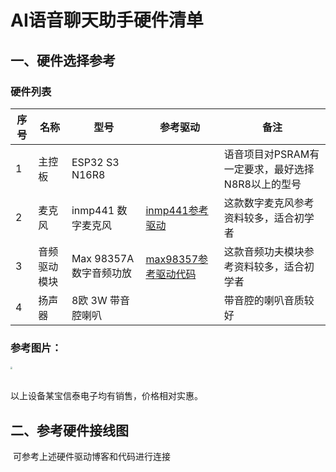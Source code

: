 # AI语音聊天助手硬件清单



## 一、硬件选择参考

### 硬件列表

| 序号 | 名称         | 型号                   | 参考驱动                                                     | 备注                                              |
| ---- | ------------ | ---------------------- | ------------------------------------------------------------ | ------------------------------------------------- |
| 1    | 主控板       | ESP32 S3 N16R8         |                                                              | 语音项目对PSRAM有一定要求，最好选择N8R8以上的型号 |
| 2    | 麦克风       | inmp441 数字麦克风     | [inmp441参考驱动](https://atomic14.com/2020/09/12/esp32-audio-input.html) | 这款数字麦克风参考资料较多，适合初学者            |
| 3    | 音频驱动模块 | Max 98357A数字音频功放 | [max98357参考驱动代码](https://github.com/liux-pro/EPS32-S3-I2S-MAX98357/tree/master) | 这款音频功夫模块参考资料较多，适合初学者          |
| 4    | 扬声器       | 8欧 3W 带音腔喇叭      |                                                              | 带音腔的喇叭音质较好                              |

### 参考图片：

###### <img src="./pics/参考硬件清单图片.png" style="zoom:20%;" />

以上设备某宝信泰电子均有销售，价格相对实惠。



## 二、参考硬件接线图

​	可参考上述硬件驱动博客和代码进行连接

